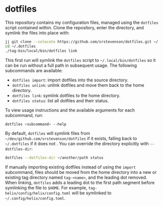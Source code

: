 # dotfiles

This repository contains my configuration files, managed using the `dotfiles`
script contained within. Clone the repository, enter the directory, and symlink
the files into place with:

```bash
jj git clone --colocate https://github.com/srstevenson/dotfiles.git ~/.dotfiles
cd ~/.dotfiles
./tag-bin/local/bin/dotfiles link
```

This first run will symlink the `dotfiles` script to `~/.local/bin/dotfiles` so
it can be run without a full path in subsequent usage. The following subcommands
are available:

- `dotfiles import`: import dotfiles into the source directory.
- `dotfiles unlink`: unlink dotfiles and move them back to the home directory.
- `dotfiles link`: symlink dotfiles to the home directory.
- `dotfiles status`: list all dotfiles and their status.

To view usage instructions and the available arguments for each subcommand, run:

```bash
dotfiles <subcommand> --help
```

By default, `dotfiles` will symlink files from
`~/dev/github.com/srstevenson/dotfiles` if it exists, falling back to
`~/.dotfiles` if it does not . You can override the directory explicitly with
`--dotfiles-dir`:

```bash
dotfiles --dotfiles-dir ~/another/path status
```

If manually importing existing dotfiles instead of using the `import`
subcommand, files should be moved from the home directory into a new or existing
tag directory named `tag-<name>`, and the leading dot removed. When linking,
`dotfiles` adds a leading dot to the first path segment before symlinking the
file to `$HOME`. For example, `tag-helix/config/helix/config.toml` will be
symlinked to `~/.config/helix/config.toml`.
